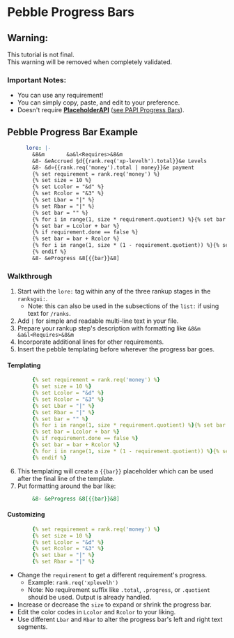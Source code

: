 <html>
  <head>
    <meta name="description" content="Tutorial on making progress bars for rankup requirements with Pebble!">
    <meta name="keywords" content="Rankup, Minecraft, Plugin, Spigot, Prestige">
  </head>
</html>

# Pebble Progress Bars

## Warning:
This tutorial is not final.  
This warning will be removed when completely validated.

### Important Notes:
- You can use any requirement!
- You can simply copy, paste, and edit to your preference.
- Doesn't require **[PlaceholderAPI](../Spigot/PAPI.html)** ([see PAPI Progress Bars](./PAPI-Progress-Bars.md)).

## Pebble Progress Bar Example
```yaml
      lore: |-
        &8&m       &a&l<Requires>&8&m       
        &8- &eAccrued §d{{rank.req('xp-levelh').total}}&e Levels
        &8- &d¤{{rank.req('money').total | money}}&e payment
        {% set requirement = rank.req('money') %}
        {% set size = 10 %}
        {% set Lcolor = "&d" %}
        {% set Rcolor = "&3" %}
        {% set Lbar = "|" %}
        {% set Rbar = "|" %}
        {% set bar = "" %}
        {% for i in range(1, size * requirement.quotient) %}{% set bar = bar + Lbar %}{% endfor %}
        {% set bar = Lcolor + bar %}
        {% if requirement.done == false %}
        {% set bar = bar + Rcolor %}
        {% for i in range(1, size * (1 - requirement.quotient)) %}{% set bar = bar + Rbar %}{% endfor %}
        {% endif %}
        &8- &eProgress &8[{{bar}}&8]
```

### Walkthrough
1. Start with the `lore:` tag within any of the three rankup stages in the `ranksgui:`.
   - Note: this can also be used in the subsections of the `list:` if using text for `/ranks`.
2. Add `|` for simple and readable multi-line text in your file.
3. Prepare your rankup step's description with formatting like
`&8&m       &a&l<Requires>&8&m       `
4. Incorporate additional lines for other requirements.
5. Insert the pebble templating before wherever the progress bar goes.
#### Templating
```yaml
        {% set requirement = rank.req('money') %}
        {% set size = 10 %}
        {% set Lcolor = "&d" %}
        {% set Rcolor = "&3" %}
        {% set Lbar = "|" %}
        {% set Rbar = "|" %}
        {% set bar = "" %}
        {% for i in range(1, size * requirement.quotient) %}{% set bar = bar + Lbar %}{% endfor %}
        {% set bar = Lcolor + bar %}
        {% if requirement.done == false %}
        {% set bar = bar + Rcolor %}
        {% for i in range(1, size * (1 - requirement.quotient)) %}{% set bar = bar + Rbar %}{% endfor %}
        {% endif %}
```

6. This templating will create a `{{bar}}` placeholder which can be used after the final line of the template.
7. Put formatting around the bar like:  
```yaml
        &8- &eProgress &8[{{bar}}&8]
```

#### Customizing
```yaml
        {% set requirement = rank.req('money') %}
        {% set size = 10 %}
        {% set Lcolor = "&d" %}
        {% set Rcolor = "&3" %}
        {% set Lbar = "|" %}
        {% set Rbar = "|" %}
```
- Change the `requirement` to get a different requirement's progress.
   - Example: `rank.req('xplevelh')`
   - Note: No requirement suffix like `.total`, `.progress`, or `.quotient` should be used. Output is already handled.
- Increase or decrease the `size` to expand or shrink the progress bar.
- Edit the color codes in `Lcolor` and `Rcolor` to your liking.
- Use different `Lbar` and `Rbar` to alter the progress bar's left and right text segments.